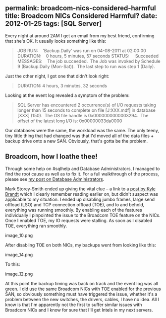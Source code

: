 permalink: broadcom-nics-considered-harmful
title: Broadcom NICs Considered Harmful?
date: 2012-01-25
tags: [SQL Server]
---
Every night at around 2AM I get an email from my best friend, confirming that she's OK. It usually looks something like this:

<!-- more -->

> JOB RUN:    'Backup.Daily' was run on 04-08-2011 at 02:00:00
> DURATION:    0 hours, 5 minutes, 57 seconds
> STATUS:     Succeeded
> MESSAGES:    The job succeeded.  The Job was invoked by Schedule 9 (Backup.Daily (Mon-Sat)).  The last step to run was step 1 (Daily).</blockquote>

Just the other night, I got one that didn't look right:

> DURATION: 4 hours, 3 minutes, 32 seconds

Looking at the event log revealed a symptom of the problem:

> SQL Server has encountered 2 occurrence(s) of I/O requests taking longer than 15 seconds to complete on file [J:XXX.mdf] in database [XXX] (150).  The OS file handle is 0x0000000000003294.  The offset of the latest long I/O is: 0x00000033da0000

Our databases were the same, the workload was the same. The only teeny, tiny little thing that had changed was that I'd moved all of the data files + backup drive onto a new SAN. Obviously, that's gotta be the problem.

## Broadcom, how I loathe thee!

Through some help on #sqlhelp and Database Administrators, I managed to find the root cause as well as to fix it. For a full walkthrough of the process, please see [my post on Database Administrators](http://dba.stackexchange.com/questions/10950/i-o-requests-taking-longer-than-15-seconds).

Mark Storey-Smith ended up giving the vital clue – a link to a [post by Kyle Brandt](http://blog.serverfault.com/2011/03/04/broadcom-die-mutha/) which I clearly remember reading earlier on, but didn't suspect was applicable to my situation. I ended up disabling jumbo frames, large send offload (LSO) and TCP connection offload (TOE), and lo and behold, everything was running smoothly. By enabling each of the features individually I pinpointed the issue to the Broadcom TOE feature on the NICs. Once I enabled TOE, my IO requests were stalling. As soon as I disabled TOE, everything ran smoothly.

image_10.png

After disabling TOE on both NICs, my backups went from looking like this:

image_14.png

To this:

image_12.png

At this point the backup timing was back on track and the event log was all green. I did use the same Broadcom NICs with TOE enabled for the previous SAN, so obviously something must have triggered the issue, whether it's a problem between the new switches, the drivers, cables, I have no idea. All I know is that I'm apparently not the first to suffer similar issues with Broadcom NICs and I know for sure that I'll get Intels in my next servers.
